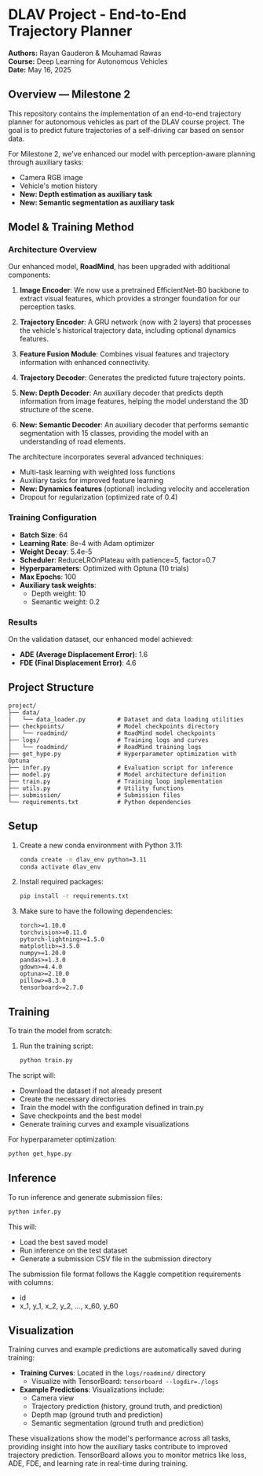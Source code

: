# DLAV Project - End-to-End Trajectory Planner

**Authors:** Rayan Gauderon & Mouhamad Rawas  
**Course:** Deep Learning for Autonomous Vehicles   
**Date:** May 16, 2025

## Overview — Milestone 2

This repository contains the implementation of an end-to-end trajectory planner for autonomous vehicles as part of the DLAV course project. The goal is to predict future trajectories of a self-driving car based on sensor data.

For Milestone 2, we've enhanced our model with perception-aware planning through auxiliary tasks:
- Camera RGB image
- Vehicle's motion history
- **New: Depth estimation as auxiliary task**
- **New: Semantic segmentation as auxiliary task**

## Model & Training Method

### Architecture Overview

Our enhanced model, **RoadMind**, has been upgraded with additional components:

1. **Image Encoder**: We now use a pretrained EfficientNet-B0 backbone to extract visual features, which provides a stronger foundation for our perception tasks.

2. **Trajectory Encoder**: A GRU network (now with 2 layers) that processes the vehicle's historical trajectory data, including optional dynamics features.

3. **Feature Fusion Module**: Combines visual features and trajectory information with enhanced connectivity.

4. **Trajectory Decoder**: Generates the predicted future trajectory points.

5. **New: Depth Decoder**: An auxiliary decoder that predicts depth information from image features, helping the model understand the 3D structure of the scene.

6. **New: Semantic Decoder**: An auxiliary decoder that performs semantic segmentation with 15 classes, providing the model with an understanding of road elements.

The architecture incorporates several advanced techniques:
- Multi-task learning with weighted loss functions
- Auxiliary tasks for improved feature learning
- **New: Dynamics features** (optional) including velocity and acceleration
- Dropout for regularization (optimized rate of 0.4)

### Training Configuration

- **Batch Size**: 64
- **Learning Rate**: 8e-4 with Adam optimizer
- **Weight Decay**: 5.4e-5
- **Scheduler**: ReduceLROnPlateau with patience=5, factor=0.7
- **Hyperparameters**: Optimized with Optuna (10 trials)
- **Max Epochs**: 100
- **Auxiliary task weights**:
  - Depth weight: 10
  - Semantic weight: 0.2

### Results

On the validation dataset, our enhanced model achieved:
- **ADE (Average Displacement Error)**: 1.6
- **FDE (Final Displacement Error)**: 4.6

## Project Structure

```
project/
├── data/
|   └── data_loader.py         # Dataset and data loading utilities         
├── checkpoints/               # Model checkpoints directory
│   └── roadmind/              # RoadMind model checkpoints
├── logs/                      # Training logs and curves
│   └── roadmind/              # RoadMind training logs
├── get_hype.py                # Hyperparameter optimization with Optuna
├── infer.py                   # Evaluation script for inference
├── model.py                   # Model architecture definition
├── train.py                   # Training loop implementation
├── utils.py                   # Utility functions
├── submission/                # Submission files
└── requirements.txt           # Python dependencies
```

## Setup

1. Create a new conda environment with Python 3.11:
   ```bash
   conda create -n dlav_env python=3.11
   conda activate dlav_env
   ```

2. Install required packages:
   ```bash
   pip install -r requirements.txt
   ```

3. Make sure to have the following dependencies:
   ```
   torch>=1.10.0
   torchvision>=0.11.0
   pytorch-lightning>=1.5.0
   matplotlib>=3.5.0
   numpy>=1.20.0
   pandas>=1.3.0
   gdown>=4.4.0
   optuna>=2.10.0
   pillow>=8.3.0
   tensorboard>=2.7.0
   ```

## Training

To train the model from scratch:

1. Run the training script:
   ```bash
   python train.py
   ```

The script will:
- Download the dataset if not already present
- Create the necessary directories
- Train the model with the configuration defined in train.py
- Save checkpoints and the best model
- Generate training curves and example visualizations

For hyperparameter optimization:
```bash
python get_hype.py
```

## Inference

To run inference and generate submission files:

```bash
python infer.py
```

This will:
- Load the best saved model
- Run inference on the test dataset
- Generate a submission CSV file in the submission directory

The submission file format follows the Kaggle competition requirements with columns:
- id
- x_1, y_1, x_2, y_2, ..., x_60, y_60

## Visualization

Training curves and example predictions are automatically saved during training:

- **Training Curves**: Located in the `logs/roadmind/` directory
  - Visualize with TensorBoard: `tensorboard --logdir=./logs`
- **Example Predictions**: Visualizations include:
  - Camera view
  - Trajectory prediction (history, ground truth, and prediction)
  - Depth map (ground truth and prediction)
  - Semantic segmentation (ground truth and prediction)

These visualizations show the model's performance across all tasks, providing insight into how the auxiliary tasks contribute to improved trajectory prediction. TensorBoard allows you to monitor metrics like loss, ADE, FDE, and learning rate in real-time during training.
